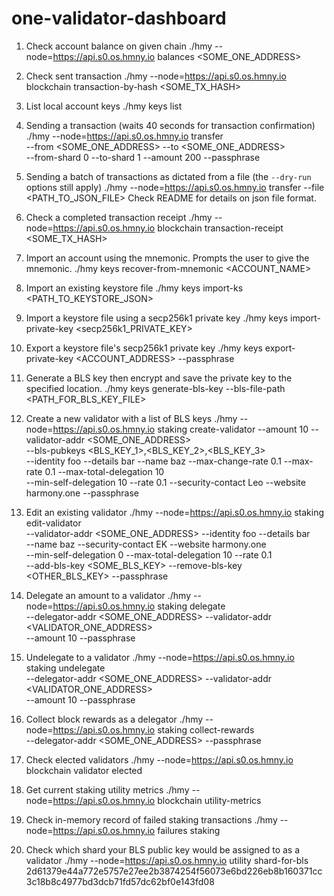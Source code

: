 # one-validator-dashboard

1.  Check account balance on given chain
./hmy --node=https://api.s0.os.hmny.io balances <SOME_ONE_ADDRESS>

2.  Check sent transaction
./hmy --node=https://api.s0.os.hmny.io blockchain transaction-by-hash <SOME_TX_HASH>

3.  List local account keys
./hmy keys list

4.  Sending a transaction (waits 40 seconds for transaction confirmation)
./hmy --node=https://api.s0.os.hmny.io transfer \
    --from <SOME_ONE_ADDRESS> --to <SOME_ONE_ADDRESS> \
    --from-shard 0 --to-shard 1 --amount 200 --passphrase

5.  Sending a batch of transactions as dictated from a file (the `--dry-run` options still apply)
./hmy --node=https://api.s0.os.hmny.io transfer --file <PATH_TO_JSON_FILE>
Check README for details on json file format.

6.  Check a completed transaction receipt
./hmy --node=https://api.s0.os.hmny.io blockchain transaction-receipt <SOME_TX_HASH>

7.  Import an account using the mnemonic. Prompts the user to give the mnemonic.
./hmy keys recover-from-mnemonic <ACCOUNT_NAME>

8.  Import an existing keystore file
./hmy keys import-ks <PATH_TO_KEYSTORE_JSON>

9.  Import a keystore file using a secp256k1 private key
./hmy keys import-private-key <secp256k1_PRIVATE_KEY>

10. Export a keystore file's secp256k1 private key
./hmy keys export-private-key <ACCOUNT_ADDRESS> --passphrase

11. Generate a BLS key then encrypt and save the private key to the specified location.
./hmy keys generate-bls-key --bls-file-path <PATH_FOR_BLS_KEY_FILE>

12. Create a new validator with a list of BLS keys
./hmy --node=https://api.s0.os.hmny.io staking create-validator --amount 10 --validator-addr <SOME_ONE_ADDRESS> \
    --bls-pubkeys <BLS_KEY_1>,<BLS_KEY_2>,<BLS_KEY_3> \
    --identity foo --details bar --name baz --max-change-rate 0.1 --max-rate 0.1 --max-total-delegation 10 \
    --min-self-delegation 10 --rate 0.1 --security-contact Leo  --website harmony.one --passphrase

13. Edit an existing validator
./hmy --node=https://api.s0.os.hmny.io staking edit-validator \
    --validator-addr <SOME_ONE_ADDRESS> --identity foo --details bar \
    --name baz --security-contact EK --website harmony.one \
    --min-self-delegation 0 --max-total-delegation 10 --rate 0.1\
    --add-bls-key <SOME_BLS_KEY> --remove-bls-key <OTHER_BLS_KEY> --passphrase

14. Delegate an amount to a validator
./hmy --node=https://api.s0.os.hmny.io staking delegate \
    --delegator-addr <SOME_ONE_ADDRESS> --validator-addr <VALIDATOR_ONE_ADDRESS> \
    --amount 10 --passphrase

15. Undelegate to a validator
./hmy --node=https://api.s0.os.hmny.io staking undelegate \
    --delegator-addr <SOME_ONE_ADDRESS> --validator-addr <VALIDATOR_ONE_ADDRESS> \
    --amount 10 --passphrase

16. Collect block rewards as a delegator
./hmy --node=https://api.s0.os.hmny.io staking collect-rewards \
    --delegator-addr <SOME_ONE_ADDRESS> --passphrase

17. Check elected validators
./hmy --node=https://api.s0.os.hmny.io blockchain validator elected

18. Get current staking utility metrics
./hmy --node=https://api.s0.os.hmny.io blockchain utility-metrics

19. Check in-memory record of failed staking transactions
./hmy --node=https://api.s0.os.hmny.io failures staking

20. Check which shard your BLS public key would be assigned to as a validator
./hmy --node=https://api.s0.os.hmny.io utility shard-for-bls 2d61379e44a772e5757e27ee2b3874254f56073e6bd226eb8b160371cc3c18b8c4977bd3dcb71fd57dc62bf0e143fd08
